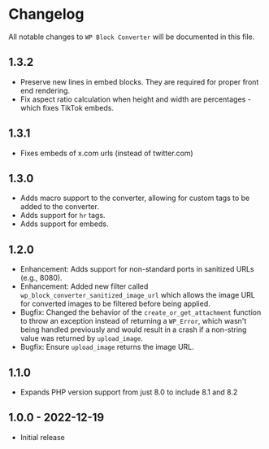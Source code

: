# Changelog

All notable changes to `WP Block Converter` will be documented in this file.

## 1.3.2

- Preserve new lines in embed blocks. They are required for proper front end rendering.
- Fix aspect ratio calculation when height and width are percentages - which fixes TikTok embeds.

## 1.3.1

- Fixes embeds of x.com urls (instead of twitter.com)

## 1.3.0

- Adds macro support to the converter, allowing for custom tags to be added to the
  converter.
- Adds support for `hr` tags.
- Adds support for embeds.

## 1.2.0

- Enhancement: Adds support for non-standard ports in sanitized URLs (e.g.,
  8080).
- Enhancement: Added new filter called `wp_block_converter_sanitized_image_url`
  which allows the image URL for converted images to be filtered before being
  applied.
- Bugfix: Changed the behavior of the `create_or_get_attachment` function to
  throw an exception instead of returning a `WP_Error`, which wasn't being
  handled previously and would result in a crash if a non-string value was
  returned by `upload_image`.
- Bugfix: Ensure `upload_image` returns the image URL.

## 1.1.0

- Expands PHP version support from just 8.0 to include 8.1 and 8.2

## 1.0.0 - 2022-12-19

- Initial release
